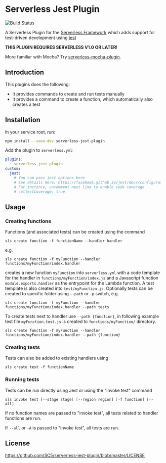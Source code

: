 # Serverless Jest Plugin

[![Build Status](https://travis-ci.org/SC5/serverless-jest-plugin.svg?branch=master)](https://travis-ci.org/SC5/serverless-jest-plugin)

A Serverless Plugin for the [Serverless Framework](http://www.serverless.com) which
adds support for test-driven development using [jest](https://facebook.github.io/jest/)

**THIS PLUGIN REQUIRES SERVERLESS V1.0 OR LATER!**

More familiar with Mocha? Try [serverless-mocha-plugin](https://github.com/sc5/serverless-mocha-plugin).

## Introduction

This plugins does the following:

* It provides commands to create and run tests manually
* It provides a command to create a function, which automatically also creates a test

## Installation

In your service root, run:

```bash
npm install --save-dev serverless-jest-plugin
```

Add the plugin to `serverless.yml`:

```yml
plugins:
  - serverless-jest-plugin
custom:
  jest:
    # You can pass jest options here
    # See details here: https://facebook.github.io/jest/docs/configuration.html
    # For instance, uncomment next line to enable code coverage
    # collectCoverage: true
```

## Usage

### Creating functions

Functions (and associated tests) can be created using the command

```
sls create function -f functionName --handler handler
```
 
e.g.

```
sls create function -f myFunction --handler functions/myFunction/index.handler
```

creates a new function `myFunction` into `serverless.yml` with a code template for
the handler in `functions/myFunction/index.js` and a Javascript function `module.exports.handler` 
as the entrypoint for the Lambda function. A test template is also created into `test/myFunction.js`. Optionally tests can be created to specific folder using `--path` or `-p` switch, e.g. 

```
sls create function -f myFunction --handler functions/myFunction/index.handler --path tests
```

To create tests next to handler use `--path {function}`, in following example test file `myFunction.test.js` is created to `functions/myFunction/` directory.

```
sls create function -f myFunction --handler functions/myFunction/index.handler --path {function}
```

### Creating tests

Tests can also be added to existing handlers using

```
sls create test -f functionName
```

### Running tests

Tests can be run directly using Jest or using the "invoke test" command

```
sls invoke test [--stage stage] [--region region] [-f function] [--all]
```

If no function names are passed to "invoke test", all tests related to handler functions are run.

If `--all` or `-A` is passed to "invoke test", all tests are run.

## License
https://github.com/SC5/serverless-jest-plugin/blob/master/LICENSE